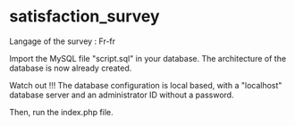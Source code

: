 # satisfaction_survey
 
Langage of the survey : Fr-fr

Import the MySQL file "script.sql" in your database. 
The architecture of the database is now already created.

Watch out !!! The database configuration is local based, with a "localhost" database server and an administrator ID without a password.

Then, run the index.php file.
